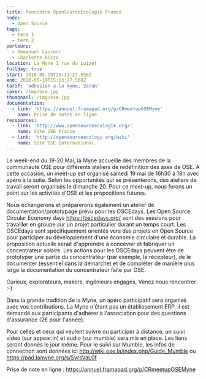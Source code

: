 ```yaml
---
title: Rencontre OpenSourceEcologie France
node:
  - Open Source
tags:
  - term_1
  - term_2
porteurs:
  - Emmanuel Laurent
  - Charlotte Rizzo
location: La Myne 1 rue du Luizet
fullday: true
start: 2018-05-19T15:13:27.556Z
end: 2018-05-19T15:13:27.560Z
tarif: 'adhesion a la myne, 2e/an'
cover: /img/ose.jpg
thumbnail: /img/ose.jpg
documentation:
  - link: 'https://annuel.framapad.org/p/CRmeetupOSEMyne'
    name: Prise de notes en ligne
ressources:
  - link: 'http://www.opensourceecologie.org/'
    name: Site OSE France
  - link: 'http://opensourceecology.org/wiki'
    name: Site OSE international
---
```

Le week-end du 19-20 Mai, la Myne accueille des membres de la communauté OSE pour différents ateliers de redéfinition des axes de OSE. A cette occasion, un meet-up est organisé samedi 19 mai de 16h30 à 18h avec apéro à la suite. Selon les opportunités qui se présenterons, des ateliers de travail seront organisés le dimanche 20.
Pour ce meet-up, nous ferons un point sur les activités d'OSE et les propositions futures.

Nous échangerons et préparerons également un atelier de documentation/prototypage prévu pour les OSCEdays. Les Open Source Circular Economy days https://oscedays.org/ sont des sessions pour travailler en groupe sur un projet particulier durant un temps court. Les OSCEdays sont spécifiquement orientés vers des projets en Open Source pour participer au développement d'une économie circulaire et durable. La proposition actuelle serait d'apprendre à concevoir et fabriquer un concentrateur solaire. Les actions pour les OSCEdays peuvent être de prototyper une partie du concentrateur (par exemple, le récepteur), de le documenter (essentiel dans la démarche) et de compléter de manière plus large la documentation du concentrateur faite par OSE. 

Curieux, explorateurs, makers, ingénieurs engagés, Venez nous rencontrer :-)

Dans la grande tradition de la Myne, un apéro participatif sera organisé avec vos contributions.
La Myne n'étant pas un établissement ERP, il est demandé aux participants d'adhérer à l'association pour des questions d'assurance (2€ pour l'année).

Pour celles et ceux qui veulent suivre ou participer à distance, un suivi video (sur appear.in) et audio (sur mumble) sera mis en place. Les liens seront donnés le jour même. Pour le suivi sur Mumble, les infos de connection sont données ici http://wiki.ose.la/index.php/Guide_Mumble ou https://pad.lamyne.org/s/SyrsVaL0f

Prise de note en ligne : https://annuel.framapad.org/p/CRmeetupOSEMyne
